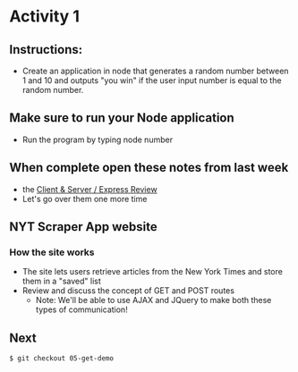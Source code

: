 # Activity 1
## Instructions:
* Create an application in node that generates a random number between 1 and 10 and outputs "you win" if the user input number is equal to the random number.

## Make sure to run your Node application
* Run the program by typing node <filename> number

## When complete open these notes from last week
* the [Client & Server / Express Review](https://docs.google.com/presentation/d/1TN5dbhmq21Ph6NWQVB3uAZio0CQwnVn-4IirUJ-0_A4/edit#slide=id.g61d7148e80_0_2087)
* Let's go over them one more time

## NYT Scraper App website
### How the site works
* The site lets users retrieve articles from the New York Times and store them in a "saved" list
* Review and discuss the concept of GET and POST routes
  - Note: We'll be able to use AJAX and JQuery to make both these types of communication!

## Next
`$ git checkout 05-get-demo`
